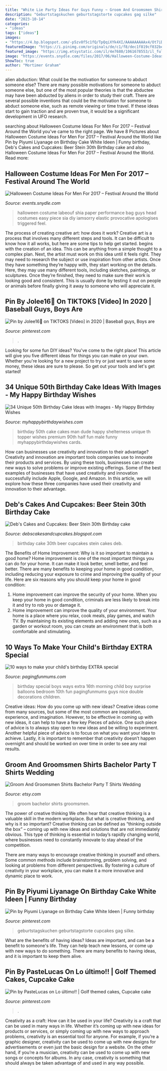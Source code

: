 ```yaml
---
title: "White Lie Party Ideas For Guys Funny ~ Groom And Groomsmen Shirts Bachelor Party T Shirts Wedding"
description: "Geburtstagskuchen geburtstagstorte cupcakes gag silke"
date: "2023-10-14"
categories:
- "ideas"
tags: ["ideas"]
images:
- "https://4.bp.blogspot.com/-p5zv8f5c1fQ/TpQqiXYk4XI/AAAAAAAAAx4/Ot7iDqG0C5w/s1600/IMG_0406.JPG"
featuredImage: "https://i.pinimg.com/originals/de/c1/f8/dec1f819cf032bea5f1f9fe3fdd21e47.jpg"
featured_image: "https://img.etsystatic.com/il/4e7680/1061678553/il_fullxfull.1061678553_judq.jpg"
image: "https://events.snydle.com/files/2017/06/Halloween-Costume-Ideas-For-Men-3.jpg"
ShowToc: true
author: "Mortimer Graham"
---
```



alien abduction: What could be the motivation for someone to abduct someone else?
There are many possible motivations for someone to abduct someone else, but one of the most popular theories is that the abductee may have been abducted by aliens in order to study their craft. There are several possible inventions that could be the motivation for someone to abduct someone else, such as remote viewing or time travel. If these ideas start to gain traction and are proven true, it would be a significant development in UFO research.

	

		
searching about Halloween Costume Ideas For Men For 2017 – Festival Around the World you've came to the right page. We have 8 Pictures about Halloween Costume Ideas For Men For 2017 – Festival Around the World like Pin by Piyumi Liyanage on Birthday Cake White Ideen | Funny birthday, Deb&#039;s Cakes and Cupcakes: Beer Stein 30th Birthday cake and also Halloween Costume Ideas For Men For 2017 – Festival Around the World. Read more:
		
    
## Halloween Costume Ideas For Men For 2017 – Festival Around The World

<img loading=lazy src="https://events.snydle.com/files/2017/06/Halloween-Costume-Ideas-For-Men-3.jpg" onerror="this.onerror=null;this.src='https://tse4.mm.bing.net/th?id=OIP.4FkLAGDg5LO4iuUD75RjKQHaLI&amp;pid=15.1';" alt="Halloween Costume Ideas For Men For 2017 – Festival Around the World">

_Source: events.snydle.com_

>halloween costume labeouf shia paper performance bag guys head costumes easy piece sia diy iamsorry elastic provocative apologises triggered feel. 

	

The process of creating creative art: how does it work?
Creative art is a process that involves many different steps and tools. It can be difficult to know how it all works, but here are some tips to help get started. 
 begins with the creation of an idea. This can be anything from a simple thought to a complex plan. Next, the artist must work on this idea until it feels right. They may need to research the subject or use inspiration from other artists. Once they have something they’re happy with, they start working on the details. Here, they may use many different tools, including sketches, paintings, or sculptures. Once they’re finished, they need to make sure their work is looking good and consistent. This is usually done by testing it out on people or animals before finally giving it away to someone who will appreciate it.

    
## Pin By Jolee16🥎 On TIKTOKS [Video] In 2020 | Baseball Guys, Boys Are

<img loading=lazy src="https://i.pinimg.com/736x/12/4f/91/124f91a9b60ac3b0d54695213e80e2a6.jpg" onerror="this.onerror=null;this.src='https://tse4.mm.bing.net/th?id=OIP.h1O3CULoRyMeH3rDyk_2ogHaNK&amp;pid=15.1';" alt="Pin by Jolee16🥎 on TIKTOKS [Video] in 2020 | Baseball guys, Boys are">

_Source: pinterest.com_

>. 

	

Looking for some fun DIY ideas? You've come to the right place! This article will give you five different ideas for things you can make on your own. Whether you're looking for a new project to try or just want to save some money, these ideas are sure to please. So get out your tools and let's get started!

    
## 34 Unique 50th Birthday Cake Ideas With Images - My Happy Birthday Wishes

<img loading=lazy src="https://www.myhappybirthdaywishes.com/wp-content/uploads/2016/09/premium-vintage-50th-birthday-cakes.jpg" onerror="this.onerror=null;this.src='https://tse1.mm.bing.net/th?id=OIP.pPDH5rh41tEXJ0mR4BMi5QHaJ3&amp;pid=15.1';" alt="34 Unique 50th Birthday Cake Ideas with Images - My Happy Birthday Wishes">

_Source: myhappybirthdaywishes.com_

>birthday 50th cake cakes man dude happy shelterness unique th topper wishes premium 90th half fun male funny myhappybirthdaywishes cards. 

	

How can businesses use creativity and innovation to their advantage?
Creativity and innovation are important tools companies use to innovate their products and services. By using these tools, businesses can create new ways to solve problems or improve existing offerings. Some of the best examples of businesses that have used creativity and innovation successfully include Apple, Google, and Amazon. In this article, we will explore how these three companies have used their creativity and innovation to their advantage.

    
## Deb&#039;s Cakes And Cupcakes: Beer Stein 30th Birthday Cake

<img loading=lazy src="https://4.bp.blogspot.com/-p5zv8f5c1fQ/TpQqiXYk4XI/AAAAAAAAAx4/Ot7iDqG0C5w/s1600/IMG_0406.JPG" onerror="this.onerror=null;this.src='https://tse3.mm.bing.net/th?id=OIP.M0wGOl-hgbV28p9Ep27MDAHaFj&amp;pid=15.1';" alt="Deb&#039;s Cakes and Cupcakes: Beer Stein 30th Birthday cake">

_Source: debscakesandcupcakes.blogspot.com_

>birthday cake 30th beer cupcakes stein cakes deb. 

	

The Benefits of Home Improvement: Why is it so important to maintain a good home?
Home improvement is one of the most important things you can do for your home. It can make it look better, smell better, and feel better. There are many benefits to keeping your home in good condition, including reducing your exposure to crime and improving the quality of your life. Here are six reasons why you should keep your home in good condition: 
1. Home improvement can improve the security of your home. When you keep your home in good condition, criminals are less likely to break into it and try to rob you or damage it. 
2. Home improvement can improve the quality of your environment. Your home is a place where you relax, cook meals, play games, and watch TV. By maintaining its existing elements and adding new ones, such as a garden or workout room, you can create an environment that is both comfortable and stimulating. 

    
## 10 Ways To Make Your Child&#039;s Birthday EXTRA Special

<img loading=lazy src="http://i1.wp.com/pagingfunmums.com/wp-content/uploads/2013/07/photo-109-copy-16.jpg?resize=540%2C810" onerror="this.onerror=null;this.src='https://tse2.mm.bing.net/th?id=OIP.ijOBjF0lCq1muLhRG1d73QHaLH&amp;pid=15.1';" alt="10 ways to make your child&#039;s birthday EXTRA special">

_Source: pagingfunmums.com_

>birthday special boys ways extra 16th morning child boy surprise balloons bedroom 10th fun pagingfunmums guys nice double decorations children. 

	

Creative ideas: How do you come up with new ideas?
Creative ideas come from many sources, but some of the most common are inspiration, experience, and imagination. However, to be effective in coming up with new ideas, it can help to have a few key Pieces of advice. One such piece of advice is to always stay open to new ideas and be willing to experiment. Another helpful piece of advice is to focus on what you want your idea to achieve. Lastly, it is important to remember that creativity doesn’t happen overnight and should be worked on over time in order to see any real results.

    
## Groom And Groomsmen Shirts Bachelor Party T Shirts Wedding

<img loading=lazy src="https://img.etsystatic.com/il/4e7680/1061678553/il_fullxfull.1061678553_judq.jpg" onerror="this.onerror=null;this.src='https://tse3.mm.bing.net/th?id=OIP.sM4CDIcQRku5k8iwGv3QJwHaHa&amp;pid=15.1';" alt="Groom And Groomsmen Shirts Bachelor Party T Shirts Wedding">

_Source: etsy.com_

>groom bachelor shirts groomsmen. 

	

The power of creative thinking
We often hear that creative thinking is a valuable skill in the modern workplace. But what is creative thinking, and why is it so important?
Creative thinking can be defined as “thinking outside the box” – coming up with new ideas and solutions that are not immediately obvious. This type of thinking is essential in today’s rapidly changing world, where businesses need to constantly innovate to stay ahead of the competition.

There are many ways to encourage creative thinking in yourself and others. Some common methods include brainstorming, problem solving, and looking at problems from different perspectives. By fostering a culture of creativity in your workplace, you can make it a more innovative and dynamic place to work.

    
## Pin By Piyumi Liyanage On Birthday Cake White Ideen | Funny Birthday

<img loading=lazy src="https://i.pinimg.com/736x/dd/18/17/dd18179de8c4431203ab3fcc0fd7079f.jpg" onerror="this.onerror=null;this.src='https://tse3.mm.bing.net/th?id=OIP.p8PzkFsxE6bmTyjbI6-LbwHaJ4&amp;pid=15.1';" alt="Pin by Piyumi Liyanage on Birthday Cake White Ideen | Funny birthday">

_Source: pinterest.com_

>geburtstagskuchen geburtstagstorte cupcakes gag silke. 

	

What are the benefits of having ideas?
Ideas are important, and can be a benefit to someone's life. They can help teach new lessons, or come up with new ways to do something. There are many benefits to having ideas, and it is important to keep them alive.

    
## Pin By PasteLucas On Lo último!! | Golf Themed Cakes, Cupcake Cake

<img loading=lazy src="https://i.pinimg.com/originals/de/c1/f8/dec1f819cf032bea5f1f9fe3fdd21e47.jpg" onerror="this.onerror=null;this.src='https://tse1.mm.bing.net/th?id=OIP.R0pxATpV_7JK54xMOKlocwHaJ6&amp;pid=15.1';" alt="Pin by PasteLucas on Lo último!! | Golf themed cakes, Cupcake cake">

_Source: pinterest.com_

>. 

	

Creativity as a craft: How can it be used in your life?
Creativity is a craft that can be used in many ways in life. Whether it’s coming up with new ideas for products or services, or simply coming up with new ways to approach problems, creativity is an essential tool for anyone. For example, if you’re a graphic designer, creativity can be used to come up with new designs for advertisements or even just the basic design for a website. On the other hand, if you’re a musician, creativity can be used to come up with new songs or concepts for albums. In any case, creativity is something that should always be taken advantage of and used in any way possible.

